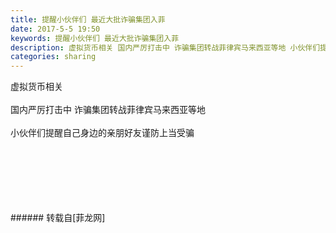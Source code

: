 ```yaml
---
title: 提醒小伙伴们 最近大批诈骗集团入菲
date: 2017-5-5 19:50
keywords: 提醒小伙伴们 最近大批诈骗集团入菲
description: 虚拟货币相关 国内严厉打击中 诈骗集团转战菲律宾马来西亚等地 小伙伴们提醒自己身边的亲朋好友谨防上当受骗 
categories: sharing
---
```

<td class="t_f" id="postmessage_736045">

虚拟货币相关 <br/>
<br/>
国内严厉打击中 诈骗集团转战菲律宾马来西亚等地 <br/>
<br/>
小伙伴们提醒自己身边的亲朋好友谨防上当受骗 <br/>
<br/>
<br/>
<img alt="" border="0" class="zoom" data-cf-modified-8d075b7c4dded719620e48df-="" file="http://www.flw.ph/data/appbyme/upload/image/201705/05/dvOvkzxcwFtT.jpg" id="aimg_HrGR4" lazyloadthumb="1" onclick="" onmouseover="" src="http://www.flw.ph/data/appbyme/upload/image/201705/05/dvOvkzxcwFtT.jpg"/><br/>
<br/>
<img alt="" border="0" class="zoom" data-cf-modified-8d075b7c4dded719620e48df-="" file="http://www.flw.ph/data/appbyme/upload/image/201705/05/4Z4V2tI9wcFJ.jpg" id="aimg_h77xE" lazyloadthumb="1" onclick="" onmouseover="" src="http://www.flw.ph/data/appbyme/upload/image/201705/05/4Z4V2tI9wcFJ.jpg"/><br/>
<br/>
<img alt="" border="0" class="zoom" data-cf-modified-8d075b7c4dded719620e48df-="" file="http://www.flw.ph/data/appbyme/upload/image/201705/05/qH3Tk8qQPp9s.jpg" id="aimg_QHpeP" lazyloadthumb="1" onclick="" onmouseover="" src="http://www.flw.ph/data/appbyme/upload/image/201705/05/qH3Tk8qQPp9s.jpg"/><br/>
<br/>
<img alt="" border="0" class="zoom" data-cf-modified-8d075b7c4dded719620e48df-="" file="http://www.flw.ph/data/appbyme/upload/image/201705/05/lfS1tqVeNq83.jpg" id="aimg_J6L0j" lazyloadthumb="1" onclick="" onmouseover="" src="http://www.flw.ph/data/appbyme/upload/image/201705/05/lfS1tqVeNq83.jpg"/><br/>
<br/>
</td>
###### 转载自[菲龙网]